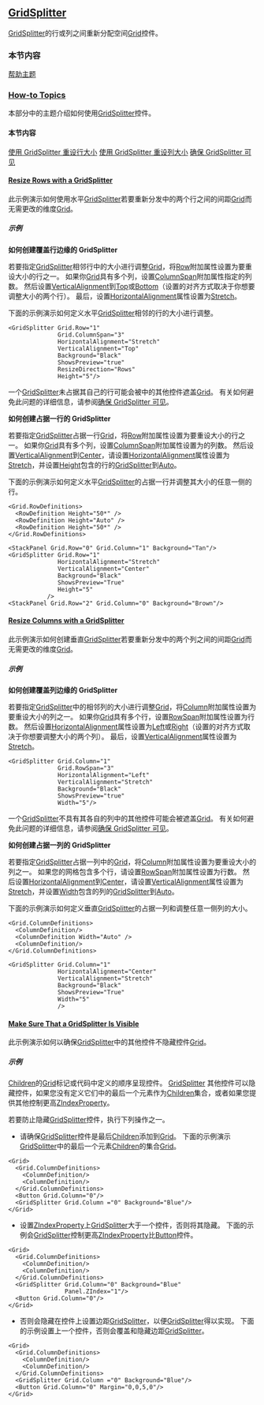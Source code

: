 ## [GridSplitter](https://docs.microsoft.com/en-us/dotnet/framework/wpf/controls/gridsplitter)

[GridSplitter](https://docs.microsoft.com/zh-cn/dotnet/api/system.windows.controls.gridsplitter)的行或列之间重新分配空间[Grid](https://docs.microsoft.com/zh-cn/dotnet/api/system.windows.controls.grid)控件。

### 本节内容

[帮助主题](https://docs.microsoft.com/zh-cn/dotnet/framework/wpf/controls/gridsplitter-how-to-topics)

### [How-to Topics](https://docs.microsoft.com/en-us/dotnet/framework/wpf/controls/gridsplitter-how-to-topics)

本部分中的主题介绍如何使用[GridSplitter](https://docs.microsoft.com/zh-cn/dotnet/api/system.windows.controls.gridsplitter)控件。

#### 本节内容

[使用 GridSplitter 重设行大小](https://docs.microsoft.com/zh-cn/dotnet/framework/wpf/controls/how-to-resize-rows-with-a-gridsplitter)
[使用 GridSplitter 重设列大小](https://docs.microsoft.com/zh-cn/dotnet/framework/wpf/controls/how-to-resize-columns-with-a-gridsplitter)
[确保 GridSplitter 可见](https://docs.microsoft.com/zh-cn/dotnet/framework/wpf/controls/how-to-make-sure-that-a-gridsplitter-is-visible)

#### [Resize Rows with a GridSplitter](https://docs.microsoft.com/en-us/dotnet/framework/wpf/controls/how-to-resize-rows-with-a-gridsplitter)

此示例演示如何使用水平[GridSplitter](https://docs.microsoft.com/zh-cn/dotnet/api/system.windows.controls.gridsplitter)若要重新分发中的两个行之间的间距[Grid](https://docs.microsoft.com/zh-cn/dotnet/api/system.windows.controls.grid)而无需更改的维度[Grid](https://docs.microsoft.com/zh-cn/dotnet/api/system.windows.controls.grid)。

##### 示例

**如何创建覆盖行边缘的 GridSplitter**

若要指定[GridSplitter](https://docs.microsoft.com/zh-cn/dotnet/api/system.windows.controls.gridsplitter)相邻行中的大小进行调整[Grid](https://docs.microsoft.com/zh-cn/dotnet/api/system.windows.controls.grid)，将[Row](https://docs.microsoft.com/zh-cn/dotnet/api/system.windows.controls.grid.row)附加属性设置为要重设大小的行之一。 如果你[Grid](https://docs.microsoft.com/zh-cn/dotnet/api/system.windows.controls.grid)具有多个列，设置[ColumnSpan](https://docs.microsoft.com/zh-cn/dotnet/api/system.windows.controls.grid.columnspan)附加属性指定的列数。 然后设置[VerticalAlignment](https://docs.microsoft.com/zh-cn/dotnet/api/system.windows.frameworkelement.verticalalignment)到[Top](https://docs.microsoft.com/zh-cn/dotnet/api/system.windows.verticalalignment#System_Windows_VerticalAlignment_Top)或[Bottom](https://docs.microsoft.com/zh-cn/dotnet/api/system.windows.verticalalignment#System_Windows_VerticalAlignment_Bottom)（设置的对齐方式取决于你想要调整大小的两个行）。 最后，设置[HorizontalAlignment](https://docs.microsoft.com/zh-cn/dotnet/api/system.windows.frameworkelement.horizontalalignment)属性设置为[Stretch](https://docs.microsoft.com/zh-cn/dotnet/api/system.windows.horizontalalignment#System_Windows_HorizontalAlignment_Stretch)。

下面的示例演示如何定义水平[GridSplitter](https://docs.microsoft.com/zh-cn/dotnet/api/system.windows.controls.gridsplitter)相邻的行的大小进行调整。

```xaml
<GridSplitter Grid.Row="1" 
              Grid.ColumnSpan="3" 
              HorizontalAlignment="Stretch" 
              VerticalAlignment="Top"
              Background="Black" 
              ShowsPreview="true"
              ResizeDirection="Rows"
              Height="5"/>
```

一个[GridSplitter](https://docs.microsoft.com/zh-cn/dotnet/api/system.windows.controls.gridsplitter)未占据其自己的行可能会被中的其他控件遮盖[Grid](https://docs.microsoft.com/zh-cn/dotnet/api/system.windows.controls.grid)。 有关如何避免此问题的详细信息，请参阅[确保 GridSplitter 可见](https://docs.microsoft.com/zh-cn/dotnet/framework/wpf/controls/how-to-make-sure-that-a-gridsplitter-is-visible)。

**如何创建占据一行的 GridSplitter**

若要指定[GridSplitter](https://docs.microsoft.com/zh-cn/dotnet/api/system.windows.controls.gridsplitter)占据一行[Grid](https://docs.microsoft.com/zh-cn/dotnet/api/system.windows.controls.grid)，将[Row](https://docs.microsoft.com/zh-cn/dotnet/api/system.windows.controls.grid.row)附加属性设置为要重设大小的行之一。 如果你[Grid](https://docs.microsoft.com/zh-cn/dotnet/api/system.windows.controls.grid)具有多个列，设置[ColumnSpan](https://docs.microsoft.com/zh-cn/dotnet/api/system.windows.controls.grid.columnspan)附加属性设置为的列数。 然后设置[VerticalAlignment](https://docs.microsoft.com/zh-cn/dotnet/api/system.windows.frameworkelement.verticalalignment)到[Center](https://docs.microsoft.com/zh-cn/dotnet/api/system.windows.verticalalignment#System_Windows_VerticalAlignment_Center)，请设置[HorizontalAlignment](https://docs.microsoft.com/zh-cn/dotnet/api/system.windows.frameworkelement.horizontalalignment)属性设置为[Stretch](https://docs.microsoft.com/zh-cn/dotnet/api/system.windows.horizontalalignment#System_Windows_HorizontalAlignment_Stretch)，并设置[Height](https://docs.microsoft.com/zh-cn/dotnet/api/system.windows.controls.rowdefinition.height)包含的行的[GridSplitter](https://docs.microsoft.com/zh-cn/dotnet/api/system.windows.controls.gridsplitter)到[Auto](https://docs.microsoft.com/zh-cn/dotnet/api/system.windows.gridlength.auto)。

下面的示例演示如何定义水平[GridSplitter](https://docs.microsoft.com/zh-cn/dotnet/api/system.windows.controls.gridsplitter)的占据一行并调整其大小的任意一侧的行。

```xaml
<Grid.RowDefinitions>
  <RowDefinition Height="50*" />
  <RowDefinition Height="Auto" />
  <RowDefinition Height="50*" />
</Grid.RowDefinitions>
```

```xaml
<StackPanel Grid.Row="0" Grid.Column="1" Background="Tan"/>
<GridSplitter Grid.Row="1"
              HorizontalAlignment="Stretch"
              VerticalAlignment="Center"
              Background="Black" 
              ShowsPreview="True"
              Height="5"
           />
<StackPanel Grid.Row="2" Grid.Column="0" Background="Brown"/>
```

#### [Resize Columns with a GridSplitter](https://docs.microsoft.com/en-us/dotnet/framework/wpf/controls/how-to-resize-columns-with-a-gridsplitter)

此示例演示如何创建垂直[GridSplitter](https://docs.microsoft.com/zh-cn/dotnet/api/system.windows.controls.gridsplitter)若要重新分发中的两个列之间的间距[Grid](https://docs.microsoft.com/zh-cn/dotnet/api/system.windows.controls.grid)而无需更改的维度[Grid](https://docs.microsoft.com/zh-cn/dotnet/api/system.windows.controls.grid)。

##### 示例

**如何创建覆盖列边缘的 GridSplitter**

若要指定[GridSplitter](https://docs.microsoft.com/zh-cn/dotnet/api/system.windows.controls.gridsplitter)中的相邻列的大小进行调整[Grid](https://docs.microsoft.com/zh-cn/dotnet/api/system.windows.controls.grid)，将[Column](https://docs.microsoft.com/zh-cn/dotnet/api/system.windows.controls.grid.column)附加属性设置为要重设大小的列之一。 如果你[Grid](https://docs.microsoft.com/zh-cn/dotnet/api/system.windows.controls.grid)具有多个行，设置[RowSpan](https://docs.microsoft.com/zh-cn/dotnet/api/system.windows.controls.grid.rowspan)附加属性设置为行数。 然后设置[HorizontalAlignment](https://docs.microsoft.com/zh-cn/dotnet/api/system.windows.frameworkelement.horizontalalignment)属性设置为[Left](https://docs.microsoft.com/zh-cn/dotnet/api/system.windows.horizontalalignment#System_Windows_HorizontalAlignment_Left)或[Right](https://docs.microsoft.com/zh-cn/dotnet/api/system.windows.horizontalalignment#System_Windows_HorizontalAlignment_Right)（设置的对齐方式取决于你想要调整大小的两个列）。 最后，设置[VerticalAlignment](https://docs.microsoft.com/zh-cn/dotnet/api/system.windows.frameworkelement.verticalalignment)属性设置为[Stretch](https://docs.microsoft.com/zh-cn/dotnet/api/system.windows.verticalalignment#System_Windows_VerticalAlignment_Stretch)。

```xaml
<GridSplitter Grid.Column="1" 
              Grid.RowSpan="3" 
              HorizontalAlignment="Left" 
              VerticalAlignment="Stretch"
              Background="Black" 
              ShowsPreview="true"
              Width="5"/>
```

一个[GridSplitter](https://docs.microsoft.com/zh-cn/dotnet/api/system.windows.controls.gridsplitter)不具有其各自的列中的其他控件可能会被遮盖[Grid](https://docs.microsoft.com/zh-cn/dotnet/api/system.windows.controls.grid)。 有关如何避免此问题的详细信息，请参阅[确保 GridSplitter 可见](https://docs.microsoft.com/zh-cn/dotnet/framework/wpf/controls/how-to-make-sure-that-a-gridsplitter-is-visible)。

**如何创建占据一列的 GridSplitter**

若要指定[GridSplitter](https://docs.microsoft.com/zh-cn/dotnet/api/system.windows.controls.gridsplitter)占据一列中的[Grid](https://docs.microsoft.com/zh-cn/dotnet/api/system.windows.controls.grid)，将[Column](https://docs.microsoft.com/zh-cn/dotnet/api/system.windows.controls.grid.column)附加属性设置为要重设大小的列之一。 如果您的网格包含多个行，请设置[RowSpan](https://docs.microsoft.com/zh-cn/dotnet/api/system.windows.controls.grid.rowspan)附加属性设置为行数。 然后设置[HorizontalAlignment](https://docs.microsoft.com/zh-cn/dotnet/api/system.windows.frameworkelement.horizontalalignment)到[Center](https://docs.microsoft.com/zh-cn/dotnet/api/system.windows.horizontalalignment#System_Windows_HorizontalAlignment_Center)，请设置[VerticalAlignment](https://docs.microsoft.com/zh-cn/dotnet/api/system.windows.frameworkelement.verticalalignment)属性设置为[Stretch](https://docs.microsoft.com/zh-cn/dotnet/api/system.windows.verticalalignment#System_Windows_VerticalAlignment_Stretch)，并设置[Width](https://docs.microsoft.com/zh-cn/dotnet/api/system.windows.controls.columndefinition.width)包含的列的[GridSplitter](https://docs.microsoft.com/zh-cn/dotnet/api/system.windows.controls.gridsplitter)到[Auto](https://docs.microsoft.com/zh-cn/dotnet/api/system.windows.gridlength.auto)。

下面的示例演示如何定义垂直[GridSplitter](https://docs.microsoft.com/zh-cn/dotnet/api/system.windows.controls.gridsplitter)的占据一列和调整任意一侧列的大小。

```xaml
<Grid.ColumnDefinitions>
  <ColumnDefinition/>
  <ColumnDefinition Width="Auto" />
  <ColumnDefinition/>
</Grid.ColumnDefinitions>
```

```xaml
<GridSplitter Grid.Column="1"
              HorizontalAlignment="Center"
              VerticalAlignment="Stretch"
              Background="Black" 
              ShowsPreview="True"
              Width="5"
              />
```

#### [Make Sure That a GridSplitter Is Visible](https://docs.microsoft.com/en-us/dotnet/framework/wpf/controls/how-to-make-sure-that-a-gridsplitter-is-visible)

此示例演示如何以确保[GridSplitter](https://docs.microsoft.com/zh-cn/dotnet/api/system.windows.controls.gridsplitter)中的其他控件不隐藏控件[Grid](https://docs.microsoft.com/zh-cn/dotnet/api/system.windows.controls.grid)。

##### 示例

[Children](https://docs.microsoft.com/zh-cn/dotnet/api/system.windows.controls.panel.children)的[Grid](https://docs.microsoft.com/zh-cn/dotnet/api/system.windows.controls.grid)标记或代码中定义的顺序呈现控件。 [GridSplitter](https://docs.microsoft.com/zh-cn/dotnet/api/system.windows.controls.gridsplitter) 其他控件可以隐藏控件，如果您没有定义它们中的最后一个元素作为[Children](https://docs.microsoft.com/zh-cn/dotnet/api/system.windows.controls.panel.children)集合，或者如果您提供其他控制更高[ZIndexProperty](https://docs.microsoft.com/zh-cn/dotnet/api/system.windows.controls.panel.zindexproperty)。

若要防止隐藏[GridSplitter](https://docs.microsoft.com/zh-cn/dotnet/api/system.windows.controls.gridsplitter)控件，执行下列操作之一。

- 请确保[GridSplitter](https://docs.microsoft.com/zh-cn/dotnet/api/system.windows.controls.gridsplitter)控件是最后[Children](https://docs.microsoft.com/zh-cn/dotnet/api/system.windows.controls.panel.children)添加到[Grid](https://docs.microsoft.com/zh-cn/dotnet/api/system.windows.controls.grid)。 下面的示例演示[GridSplitter](https://docs.microsoft.com/zh-cn/dotnet/api/system.windows.controls.gridsplitter)中的最后一个元素[Children](https://docs.microsoft.com/zh-cn/dotnet/api/system.windows.controls.panel.children)的集合[Grid](https://docs.microsoft.com/zh-cn/dotnet/api/system.windows.controls.grid)。

```xaml
<Grid>
  <Grid.ColumnDefinitions>
    <ColumnDefinition/>
    <ColumnDefinition/>
  </Grid.ColumnDefinitions>
  <Button Grid.Column="0"/>
  <GridSplitter Grid.Column ="0" Background="Blue"/>
</Grid>
```

- 设置[ZIndexProperty](https://docs.microsoft.com/zh-cn/dotnet/api/system.windows.controls.panel.zindexproperty)上[GridSplitter](https://docs.microsoft.com/zh-cn/dotnet/api/system.windows.controls.gridsplitter)大于一个控件，否则将其隐藏。 下面的示例会[GridSplitter](https://docs.microsoft.com/zh-cn/dotnet/api/system.windows.controls.gridsplitter)控制更高[ZIndexProperty](https://docs.microsoft.com/zh-cn/dotnet/api/system.windows.controls.panel.zindexproperty)比[Button](https://docs.microsoft.com/zh-cn/dotnet/api/system.windows.controls.button)控件。

```xaml
<Grid>
  <Grid.ColumnDefinitions>
    <ColumnDefinition/>
    <ColumnDefinition/>
  </Grid.ColumnDefinitions>
  <GridSplitter Grid.Column="0" Background="Blue"
                Panel.ZIndex="1"/>
  <Button Grid.Column="0"/>
</Grid>
```

- 否则会隐藏在控件上设置边距[GridSplitter](https://docs.microsoft.com/zh-cn/dotnet/api/system.windows.controls.gridsplitter)，以便[GridSplitter](https://docs.microsoft.com/zh-cn/dotnet/api/system.windows.controls.gridsplitter)得以实现。 下面的示例设置上一个控件，否则会覆盖和隐藏边距[GridSplitter](https://docs.microsoft.com/zh-cn/dotnet/api/system.windows.controls.gridsplitter)。

```xaml
<Grid>
  <Grid.ColumnDefinitions>
    <ColumnDefinition/>
    <ColumnDefinition/>
  </Grid.ColumnDefinitions>
  <GridSplitter Grid.Column ="0" Background="Blue"/>
  <Button Grid.Column="0" Margin="0,0,5,0"/>
</Grid>
```